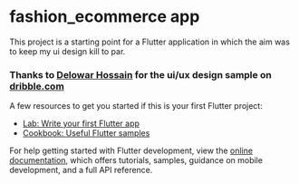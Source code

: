 # fashion_ecommerce app


This project is a starting point for a Flutter application in which the aim was to keep my ui design kill to par.

### Thanks to [Delowar Hossain](https://dribbble.com/shots/19017733-Fashion-eCommerce-App/attachments/14184523?mode=media) for the ui/ux design sample on [dribble.com](https://dribbble.com/shots/19017733-Fashion-eCommerce-App/attachments/14184523?mode=media)



A few resources to get you started if this is your first Flutter project:

- [Lab: Write your first Flutter app](https://docs.flutter.dev/get-started/codelab)
- [Cookbook: Useful Flutter samples](https://docs.flutter.dev/cookbook)

For help getting started with Flutter development, view the
[online documentation](https://docs.flutter.dev/), which offers tutorials,
samples, guidance on mobile development, and a full API reference.
